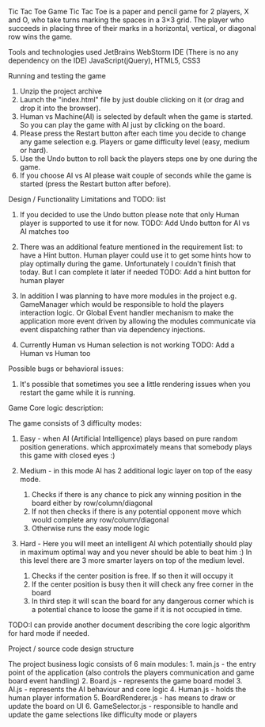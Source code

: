 Tic Tac Toe Game
Tic Tac Toe is a paper and pencil game for 2 players, X and O, who take turns marking the spaces in a 3×3 grid.
The player who succeeds in placing three of their marks in a horizontal, vertical, or diagonal row wins the game.

Tools and technologies used
JetBrains WebStorm IDE (There is no any dependency on the IDE)
JavaScript(jQuery), HTML5, CSS3

Running and testing the game
1. Unzip the project archive
2. Launch the "index.html" file by just double clicking on it (or drag and drop it into the browser).
3. Human vs Machine(AI) is selected by default when the game is started. So you can play the game with AI just by clicking on the board.
4. Please press the Restart button after each time you decide to change any game selection e.g. Players or game difficulty level (easy, medium or hard).
5. Use the Undo button to roll back the players steps one by one during the game.
6. If you choose AI vs AI please wait couple of seconds while the game is started (press the Restart button after before).

Design / Functionality Limitations and TODO: list
1. If you decided to use the Undo button please note that only Human player is supported to use it for now.
TODO: Add Undo button for AI vs AI matches too

2. There was an additional feature mentioned in the requirement list: to have a Hint button. Human player could use it to get some hints how to play optimally during the game.
Unfortunately I couldn't finish that today. But I can complete it later if needed
TODO: Add a hint button for human player

3. In addition I was planning to have more modules in the project e.g. GameManager which would be responsible to hold the players interaction logic.
Or Global Event handler mechanism to make the application more event driven by allowing the modules communicate via event dispatching
rather than via dependency injections.

4. Currently Human vs Human selection is not working
TODO: Add a Human vs Human too

Possible bugs or behavioral issues:

1. It's possible that sometimes you see a little rendering issues when you restart the game while it is running.

Game Core logic description:

The game consists of 3 difficulty modes:

1. Easy - when AI (Artificial Intelligence) plays based on pure random position generations.
which approximately means that somebody plays this game with closed eyes :)

2. Medium - in this mode AI has 2 additional logic layer on top of the easy mode.
    1. Checks if there is any chance to pick any winning position in the board either by row/column/diagonal
    2. If not then checks if there is any potential opponent move which would complete any row/column/diagonal
    3. Otherwise runs the easy mode logic

3. Hard - Here you will meet an intelligent AI which potentially should play in maximum optimal way and you never should be able to beat him :)
   In this level there are 3 more smarter layers on top of the medium level.
    1. Checks if the center position is free. If so then it will occupy it
    2. If the center position is busy then it will check any free corner in the board
    3. In third step it will scan the board for any dangerous corner
    which is a potential chance to loose the game if it is not occupied in time.

TODO:I can provide another document describing the core logic algorithm for hard mode if needed.


Project / source code design structure

The project business logic consists of 6 main modules:
    1. main.js - the entry point of the application (also controls the players communication and game board event handling)
    2. Board.js - represents the game board model
    3. AI.js - represents the AI behaviour and core logic
    4. Human.js - holds the human player information
    5. BoardRenderer.js - has means to draw or update the board on UI
    6. GameSelector.js - responsible to handle and update the game selections like difficulty mode or players









